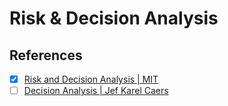 # Risk & Decision Analysis

## References

- [x] [Risk and Decision Analysis | MIT](https://ocw.mit.edu/courses/ids-333-risk-and-decision-analysis-fall-2021/)
- [ ] [Decision Analysis | Jef Karel Caers](https://www.youtube.com/playlist?list=PLh35GyCXlQaSGUT7dlE6FG5knMSJ6MFrr)